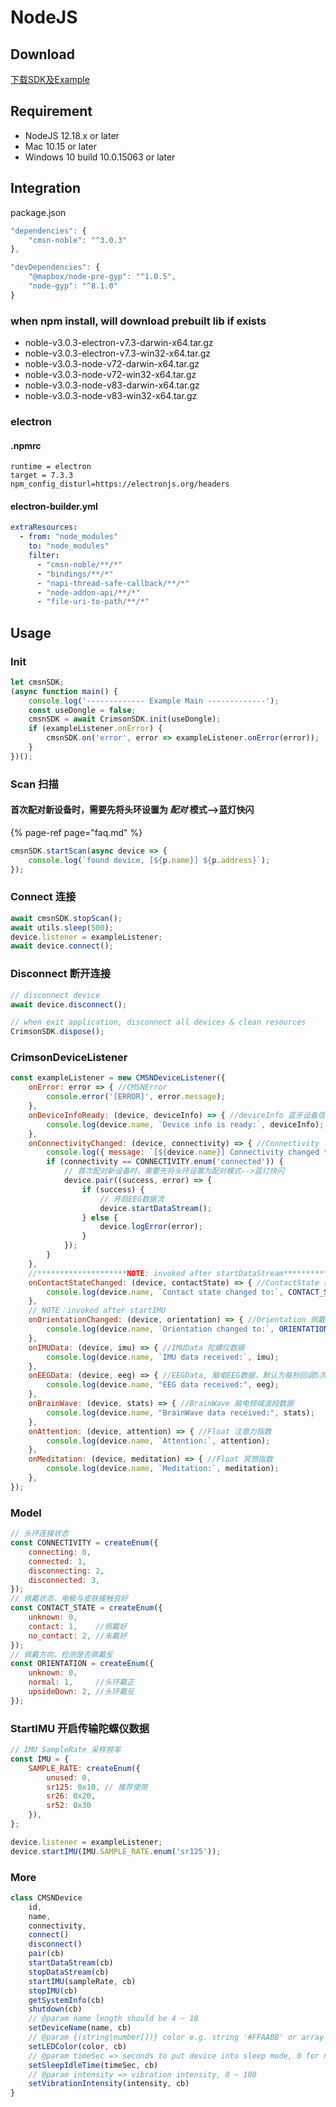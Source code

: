 # NodeJS

## Download

[下载SDK及Example](https://focus-resource.oss-cn-beijing.aliyuncs.com/universal/crimson-sdk-prebuild/1.0.1/node/node.zip)

## Requirement

* NodeJS 12.18.x or later
* Mac 10.15 or later
* Windows 10 build 10.0.15063 or later

## Integration

package.json

```javascript
"dependencies": {
    "cmsn-noble": "^3.0.3"
},

"devDependencies": {
    "@mapbox/node-pre-gyp": "^1.0.5",
    "node-gyp": "^8.1.0"
}
```

### when npm install, will download prebuilt lib if exists

* noble-v3.0.3-electron-v7.3-darwin-x64.tar.gz
* noble-v3.0.3-electron-v7.3-win32-x64.tar.gz
* noble-v3.0.3-node-v72-darwin-x64.tar.gz
* noble-v3.0.3-node-v72-win32-x64.tar.gz
* noble-v3.0.3-node-v83-darwin-x64.tar.gz
* noble-v3.0.3-node-v83-win32-x64.tar.gz

### electron

#### .npmrc

```text
runtime = electron
target = 7.3.3
npm_config_disturl=https://electronjs.org/headers
```

#### electron-builder.yml

```yaml
extraResources:
  - from: "node_modules"
    to: "node_modules"
    filter:
      - "cmsn-noble/**/*"
      - "bindings/**/*"
      - "napi-thread-safe-callback/**/*"
      - "node-addon-api/**/*"
      - "file-uri-to-path/**/*"
```

## Usage

### Init

```javascript
let cmsnSDK;
(async function main() {
    console.log('------------- Example Main -------------');
    const useDongle = false;
    cmsnSDK = await CrimsonSDK.init(useDongle);
    if (exampleListener.onError) {
        cmsnSDK.on('error', error => exampleListener.onError(error));
    }
})();
```

### Scan 扫描

#### 首次配对新设备时，需要先将头环设置为 _配对_  模式--&gt;蓝灯快闪

{% page-ref page="faq.md" %}

```javascript
cmsnSDK.startScan(async device => { 
    console.log(`found device, [${p.name}] ${p.address}`);
});
```

### Connect 连接

```javascript
await cmsnSDK.stopScan();
await utils.sleep(500);
device.listener = exampleListener;
await device.connect();
```

### Disconnect 断开连接

```javascript
// disconnect device
await device.disconnect();

// when exit application, disconnect all devices & clean resources
CrimsonSDK.dispose();
```

### CrimsonDeviceListener

```javascript
const exampleListener = new CMSNDeviceListener({
    onError: error => { //CMSNError
        console.error('[ERROR]', error.message);
    },
    onDeviceInfoReady: (device, deviceInfo) => { //deviceInfo 蓝牙设备信息
        console.log(device.name, `Device info is ready:`, deviceInfo);
    },
    onConnectivityChanged: (device, connectivity) => { //Connectivity
        console.log({ message: `[${device.name}] Connectivity changed to: ${CONNECTIVITY(connectivity)}` });
        if (connectivity == CONNECTIVITY.enum('connected')) {
            // 首次配对新设备时，需要先将头环设置为配对模式-->蓝灯快闪
            device.pair((success, error) => {
                if (success) {
                    // 开启EEG数据流
                    device.startDataStream();
                } else {
                    device.logError(error);
                }
            });
        }
    },
    //********************NOTE: invoked after startDataStream*******************
    onContactStateChanged: (device, contactState) => { //ContactState 佩戴状态
        console.log(device.name, `Contact state changed to:`, CONTACT_STATE(contactState));
    },
    // NOTE：invoked after startIMU
    onOrientationChanged: (device, orientation) => { //Orientation 佩戴方向
        console.log(device.name, `Orientation changed to:`, ORIENTATION(orientation));
    },
    onIMUData: (device, imu) => { //IMUData 陀螺仪数据
        console.log(device.name, `IMU data received:`, imu);
    },
    onEEGData: (device, eeg) => { //EEGData, 脑电EEG数据，默认为每秒回调5次
        console.log(device.name, "EEG data received:", eeg);
    },
    onBrainWave: (device, stats) => { //BrainWave 脑电频域波段数据
        console.log(device.name, "BrainWave data received:", stats);
    },
    onAttention: (device, attention) => { //Float 注意力指数
        console.log(device.name, `Attention:`, attention);
    },
    onMeditation: (device, meditation) => { //Float 冥想指数
        console.log(device.name, `Meditation:`, meditation);
    },
});
```

### Model

```javascript
// 头环连接状态
const CONNECTIVITY = createEnum({
    connecting: 0,
    connected: 1,
    disconnecting: 2,
    disconnected: 3,
});
// 佩戴状态，电极与皮肤接触良好
const CONTACT_STATE = createEnum({
    unknown: 0,
    contact: 1,    //佩戴好
    no_contact: 2, //未戴好
});
// 佩戴方向，检测是否佩戴反
const ORIENTATION = createEnum({
    unknown: 0,
    normal: 1,     //头环戴正
    upsideDown: 2, //头环戴反
});
```

### StartIMU 开启传输陀螺仪数据

```javascript
// IMU SampleRate 采样频率
const IMU = {
    SAMPLE_RATE: createEnum({
        unused: 0,
        sr125: 0x10, // 推荐使用
        sr26: 0x20,
        sr52: 0x30
    }),
};

device.listener = exampleListener;
device.startIMU(IMU.SAMPLE_RATE.enum('sr125'));
```

### More

```javascript
class CMSNDevice
    id, 
    name, 
    connectivity,
    connect()
    disconnect()
    pair(cb)
    startDataStream(cb)
    stopDataStream(cb)
    startIMU(sampleRate, cb)
    stopIMU(cb)
    getSystemInfo(cb) 
    shutdown(cb)
    // @param name length should be 4 ~ 18
    setDeviceName(name, cb)
    // @param {(string|number[])} color e.g. string '#FFAABB' or array [255, 0, 0]
    setLEDColor(color, cb)
    // @param timeSec => seconds to put device into sleep mode, 0 for no sleep
    setSleepIdleTime(timeSec, cb)
    // @param intensity => vibration intensity, 0 ~ 100
    setVibrationIntensity(intensity, cb)
}
```

